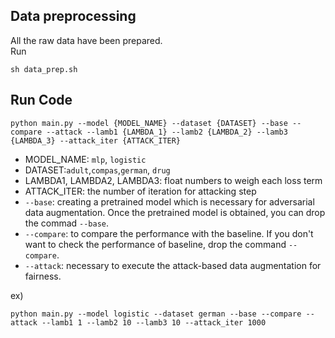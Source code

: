 
## Data preprocessing
All the raw data have been prepared.    
Run
```
sh data_prep.sh
```

## Run Code
```
python main.py --model {MODEL_NAME} --dataset {DATASET} --base --compare --attack --lamb1 {LAMBDA_1} --lamb2 {LAMBDA_2} --lamb3 {LAMBDA_3} --attack_iter {ATTACK_ITER} 
```
- MODEL_NAME: ```mlp```, ```logistic```
- DATASET:```adult```,```compas```,```german```, ```drug```
- LAMBDA1, LAMBDA2, LAMBDA3: float numbers to weigh each loss term
- ATTACK_ITER: the number of iteration for attacking step
- ```--base```: creating a pretrained model which is necessary for adversarial data augmentation. Once the pretrained model is obtained, you can drop the commad ```--base```.
- ```--compare```: to compare the performance with the baseline. If you don't want to check the performance of baseline, drop the command ```--compare```.
- ```--attack```: necessary to execute the attack-based data augmentation for fairness.


ex)
```
python main.py --model logistic --dataset german --base --compare --attack --lamb1 1 --lamb2 10 --lamb3 10 --attack_iter 1000
```
